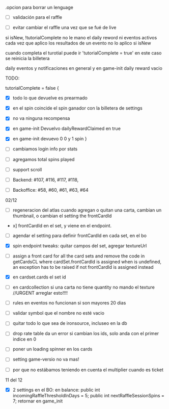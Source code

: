 .opcion para borrar un lenguage
- [ ] validación para el raffle
- [ ] evitar cambiar el raffle una vez que se fué de live



si isNew, !tutorialComplete no le mano el daily reword ni eventos activos 
cada vez que aplico los resultados de un evento no lo aplico si isNew

cuando completa el turotial puede ir 'tutorialComplete = true' en este caso se reinicia la billetera

daily eventos y notificaciones en general y en game-init daily reward vacio

TODO:

tutorialComplete = false {
 - [x]  todo lo que devuelve es prearmado
 - [x]  en el spin coincide el spin ganador con la billetera de settings
 - [x]  no va ninguna recompensa
 - [x]  en game-init Devuelvo dailyRewardClaimed en true
 - [x]  en game-init devuevo  0 0 y 1 spin
}


- [ ] cambiamos login info por stats
- [ ] agregamos total spins played
- [ ] support scroll
- [ ] Backend: #107, #116, #117, #118, 
- [ ] Backoffice: #58, #60, #61, #63, #64


02/12
- [ ] regeneracion del atlas cuando agregan o quitan una carta, cambian un thumbnail, o cambian el setting the frontCardId
- x] frontCardId en el set, y viene en el endpoint.
- [ ] agendar el setting para definir frontCardId en cada set, en el bo
- [x] spin endpoint tweaks: quitar campos del set, agregar textureUrl
- [ ] assign a front card for all the card sets and remove the code in getCardsCL where cardSet.frontCardId is assigned when is undefined, an exception has to be raised if not frontCardId is assigned instead

- [x] en cardset.cards el set id
- [ ] en cardcollection si una carta no tiene quantity no mando el texture
//URGENT arreglar esto!!!!
- [ ] rules en eventos no funcionan si son mayores 20 dias
- [ ] validar symbol que el nombre no esté vacio


- [ ] quitar todo lo que sea de ironsource, incluseo en la db
- [ ] drop rate table da un error si cambian los ids, solo anda con el primer indice en 0
- [ ] poner un loading spinner en los cards
- [ ] setting game-versio no va mas!
- [ ] por que no estábamos teniendo en cuenta el multiplier cuando es ticket

11 del 12
- [x] 2 settings en el BO: en balance: 
      public int incomingRaffleThresholdInDays = 5;
      public int nextRaffleSessionSpins = 7;
      retornar en game_init